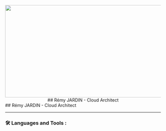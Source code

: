 <div align="center">
  <img src="https://media.tenor.com/q2OzJBeKKC8AAAAC/mountains-clouds.gif" width="600" height="300"/>
</div>

<center>## Rémy JARDIN - Cloud Architect</center>
## Rémy JARDIN - Cloud Architect

---

### :hammer_and_wrench: Languages and Tools :
